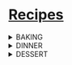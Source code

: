 # [Recipes](http://benjaminklassen.com)

<div class="something" markdown="1">
<details><summary>BAKING</summary>
<p>

- [Sourdough](baking/sourdough.pdf)
- [Banana Chocolate Chip Muffin](baking/bananachipmuffin.pdf)
- [Cinnamon Bun](baking/cinnamonbun.pdf))

</p>
</details>
</div>

<div class="something" markdown="1">
<details><summary>DINNER</summary>
<p>

- [Beet Borscht](dinner/beetborscht.pdf)
- [Chicken Parmesan](dinner/chickenparmesan.pdf)
- [Mashed Potatoes](dinner/mashedpotatoes.pdf)
- [Mexican Soup](dinner/mexicansoup.pdf)

</p>
</details>
</div>

</div>

<div class="something" markdown="1">
<details><summary>DESSERT</summary>
<p>

- [Chocolate Cake](dessert/chocolatecake.pdf)
- [Chocolate Chip Cookies](dessert/chocolatechipcookie.pdf)
- [Chocolate Glaze](dessert/chocolateglaze.pdf)
- [Pumpkin Roll](dessert/pumpkinroll.pdf)

</p>
</details>
</div>
